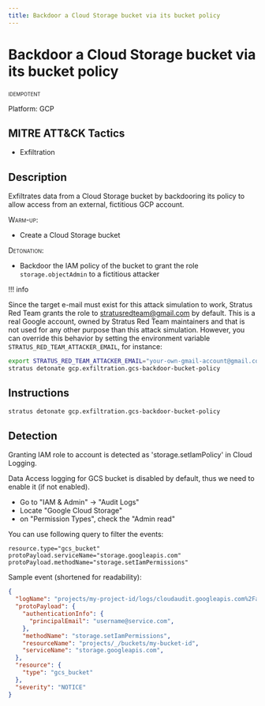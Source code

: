 ```yaml
---
title: Backdoor a Cloud Storage bucket via its bucket policy
---
```


# Backdoor a Cloud Storage bucket via its bucket policy

<span class="smallcaps w3-badge w3-blue w3-round w3-text-white" title="This attack technique can be detonated multiple times">idempotent</span> 

Platform: GCP

## MITRE ATT&CK Tactics


- Exfiltration

## Description


Exfiltrates data from a Cloud Storage bucket by backdooring its policy to allow access from an external, fictitious GCP account.

<span style="font-variant: small-caps;">Warm-up</span>:

- Create a Cloud Storage bucket

<span style="font-variant: small-caps;">Detonation</span>:

- Backdoor the IAM policy of the bucket to grant the role `storage.objectAdmin` to a fictitious attacker

!!! info

  Since the target e-mail must exist for this attack simulation to work, Stratus Red Team grants the role to stratusredteam@gmail.com by default.
  This is a real Google account, owned by Stratus Red Team maintainers and that is not used for any other purpose than this attack simulation. However, you can override
  this behavior by setting the environment variable <code>STRATUS_RED_TEAM_ATTACKER_EMAIL</code>, for instance:

  ```bash
  export STRATUS_RED_TEAM_ATTACKER_EMAIL="your-own-gmail-account@gmail.com"
  stratus detonate gcp.exfiltration.gcs-backdoor-bucket-policy
  ```


## Instructions

```bash title="Detonate with Stratus Red Team"
stratus detonate gcp.exfiltration.gcs-backdoor-bucket-policy
```
## Detection


Granting IAM role to account is detected as 'storage.setIamPolicy' in Cloud Logging.

Data Access logging for GCS bucket is disabled by default, thus we need to enable it (if not enabled).

- Go to "IAM & Admin" -> "Audit Logs"
- Locate "Google Cloud Storage"
- on "Permission Types", check the "Admin read"

You can use following query to filter the events:

```
resource.type="gcs_bucket"
protoPayload.serviceName="storage.googleapis.com"
protoPayload.methodName="storage.setIamPermissions"
```

Sample event (shortened for readability):

```json
{
  "logName": "projects/my-project-id/logs/cloudaudit.googleapis.com%2Factivity",
  "protoPayload": {
    "authenticationInfo": {
      "principalEmail": "username@service.com",
    },
    "methodName": "storage.setIamPermissions",
    "resourceName": "projects/_/buckets/my-bucket-id",
    "serviceName": "storage.googleapis.com",
  },
  "resource": {
    "type": "gcs_bucket"
  },
  "severity": "NOTICE"
}
